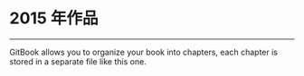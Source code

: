 # 2015 年作品

---

GitBook allows you to organize your book into chapters, each chapter is stored in a separate file like this one.

